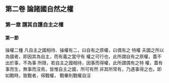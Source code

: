 ## 第二卷 論諸國自然之權
### 第一章 謂其自護自主之權
#### 第一節 
操權二種 凡自主之國相待、操權有二，曰自有之原權，曰偶有之
特權
夫國之所以為國者，即因其為自主，而有義之當守有
權之可行也，此所謂自有之原權，蓋不出於事，不為事
所限，若自主之國相待，因事而得權，此所謂偶有之特
權，蓋有事而生，無事而沒焉，皆惟自主之國，所可有然
非其所常有，乃遇事得之也，即如戰時，致戰者，得戰權，
戰畢則戰權自沒
